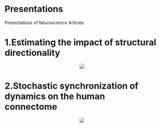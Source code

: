 # Presentations
Presentations of Neuroscience Articles


# 1.Estimating the impact of structural directionality


<p align="center">
 <img src="https://github.com/aliseif321/Presentations/blob/main/Estimating%20the%20impact%20of%20structural%20directionality/Untitled.png?raw=true" >
 </p>


# 2.Stochastic synchronization of dynamics on the human connectome


<p align="center">
 <img src="https://github.com/aliseif321/Presentations/blob/main/Stochastic%20synchronization%20of%20dynamics%20on%20the%20human%20connectome/pic.png?raw=true" >
 </p>


